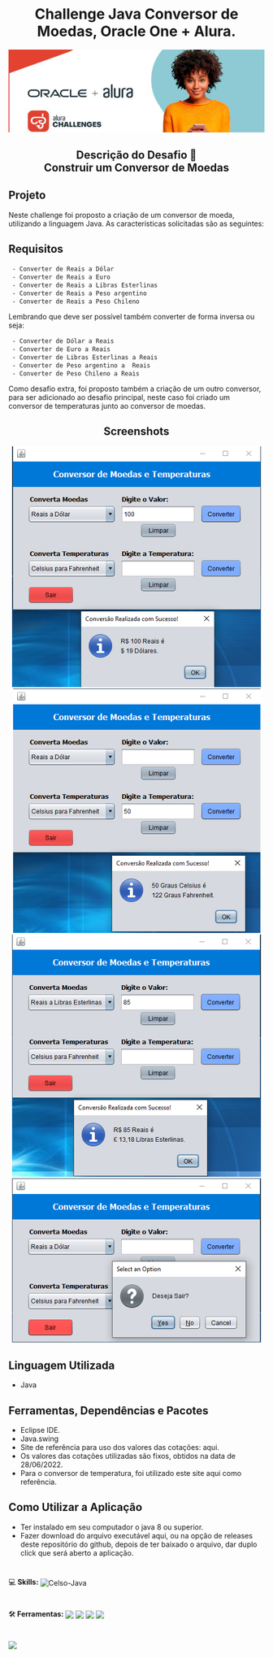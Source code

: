 <h1 align ="center">Challenge Java Conversor de Moedas, Oracle One + Alura.</h1>


<div align ="center">
 <img  src="https://github.com/Celsohsl/Challenge-Front-end-Portfolio/blob/main/assets/images/readme-img/banner-topo.jpg" />
</div> 

<h2 align ="center">Descrição do Desafio 📜<br>
Construir um Conversor de Moedas</h2>

<h2>Projeto</h2>
Neste challenge foi proposto a criação de um conversor de moeda, utilizando a linguagem Java. As características solicitadas são as seguintes:

<h2>Requisitos</h2>

     - Converter de Reais a Dólar
     - Converter de Reais a Euro
     - Converter de Reais a Libras Esterlinas
     - Converter de Reais a Peso argentino
     - Converter de Reais a Peso Chileno
Lembrando que deve ser possível também converter de forma inversa ou seja:

     - Converter de Dólar a Reais
     - Converter de Euro a Reais
     - Converter de Libras Esterlinas a Reais
     - Converter de Peso argentino a  Reais
     - Converter de Peso Chileno a Reais
 Como desafio extra, foi proposto também a criação de um outro conversor, para ser adicionado ao desafio principal, neste caso foi criado um conversor de temperaturas junto ao conversor de moedas.
 
<h2 align ="center">Screenshots</h2>

<div align ="center">
 <img src="https://github.com/Celsohsl/Challenge-Java-Conversor/blob/main/readme_image/conversorMoeda.png" /> <img src="https://github.com/Celsohsl/Challenge-Java-Conversor/blob/main/readme_image/conversorTemperatura.png" />
</div>

<div align ="center">
 <img src="https://github.com/Celsohsl/Challenge-Java-Conversor/blob/main/readme_image/conversorMoeda1.png" /> <img src="https://github.com/Celsohsl/Challenge-Java-Conversor/blob/main/readme_image/sair.png" />
</div>


<h2>Linguagem Utilizada</h2>

- Java

<h2>Ferramentas, Dependências e Pacotes</h2>

- Eclipse IDE.
- Java.swing
- Site de referência para uso dos valores das cotações: aqui.
- Os valores das cotações utilizadas são fixos, obtidos na data de 28/06/2022.
- Para o conversor de temperatura, foi utilizado este site aqui como referência.

<h2>Como Utilizar a Aplicação</h2>

- Ter instalado em seu computador o java 8 ou superior.
- Fazer download do arquivo executável aqui, ou na opção de releases deste repositório do github, depois de ter baixado o arquivo, dar duplo click que será aberto a aplicação. 

#

<p align="left">
  💻<strong> Skills:</strong>  
 <img align="center" alt="Celso-Java" src="https://img.shields.io/badge/Java-ED8B00?style=for-the-badge&logo=java&logoColor=white">
</p>

#

<p align="left">
  🛠<strong> Ferramentas:</strong>
 <img align="center" src="https://img.shields.io/badge/-Eclipse-333333?style=flat&logo=eclipse-ide&logoColor=2C2255">
 <img align="center" src="https://img.shields.io/badge/Trello-%23026AA7.svg?style=for-the-badge&logo=Trello&logoColor=white">
 <img align="center" src="https://img.shields.io/badge/git-%23F05033.svg?style=for-the-badge&logo=git&logoColor=white">
 <img align="center" src="https://img.shields.io/badge/github-%23121011.svg?style=for-the-badge&logo=github&logoColor=white">
</p>

#
<p align="left">
  <a href="https://www.linkedin.com/in/celso-henrique-da-silva-lacerda-front-end/" target="_blank"><img src="https://img.shields.io/badge/-LinkedIn-%230077B5?style=for-the-badge&logo=linkedin&logoColor=white" target="_blank"></a> 
</p>

